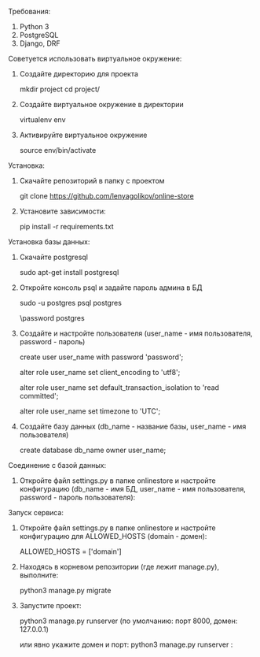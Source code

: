 Требования:
1. Python 3
2. PostgreSQL
3. Django, DRF

Советуется использовать виртуальное окружение:
1. Создайте директорию для проекта
    
    mkdir project
    cd project/
2. Создайте виртуальное окружение в директории
    
    virtualenv env
3. Активируйте виртуальное окружение
    
    source env/bin/activate

Установка:
1. Скачайте репозиторий в папку с проектом

    git clone https://github.com/lenyagolikov/online-store
2. Установите зависимости:
    
    pip install -r requirements.txt
    
Установка базы данных:
1. Скачайте postgresql

    sudo apt-get install postgresql
2. Откройте консоль psql и задайте пароль админа в БД

    sudo -u postgres psql postgres

    \password postgres
3. Создайте и настройте пользователя (user_name - имя пользователя, password - пароль)

    create user user_name with password 'password';
    
    alter role user_name set client_encoding to 'utf8';
    
    alter role user_name set default_transaction_isolation to 'read committed';
    
    alter role user_name set timezone to 'UTC';
4. Создайте базу данных (db_name - название базы, user_name - имя пользователя)

    create database db_name owner user_name;

Соединение с базой данных:
1. Откройте файл settings.py в папке onlinestore и настройте конфигурацию (db_name - имя БД, user_name - имя пользователя, password - пароль пользователя):

Запуск сервиса:
1. Откройте файл settings.py в папке onlinestore и настройте конфигурацию для ALLOWED_HOSTS (domain - домен):

    ALLOWED_HOSTS = ['domain']
3. Находясь в корневом репозитории (где лежит manage.py), выполните:

    python3 manage.py migrate
2. Запустите проект:

    python3 manage.py runserver (по умолчанию: порт 8000, домен: 127.0.0.1)
    
    или явно укажите домен и порт: python3 manage.py runserver <domain>:<port>
    

